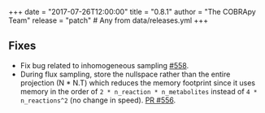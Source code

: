 +++
date = "2017-07-26T12:00:00"
title = "0.8.1"
author = "The COBRApy Team"
release = "patch"  # Any from data/releases.yml
+++

## Fixes

- Fix bug related to inhomogeneous sampling [#558](https://github.com/opencobra/cobrapy/issues/558).  
- During flux sampling, store the nullspace rather than the entire projection
  (N * N.T) which reduces the memory footprint since it uses memory in
  the order of `2 * n_reaction * n_metabolites` instead of `4 *
  n_reactions^2` (no change in speed). [PR #556](https://github.com/opencobra/cobrapy/pull/556).
